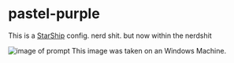 # pastel-purple
This is a [StarShip](https://starship.rs/) config.
nerd shit. but now within the nerdshit

![image of prompt](![image](https://github.com/user-attachments/assets/567a1079-47a4-4187-9d0f-9afbad461487)
)
This image was taken on an Windows Machine.
